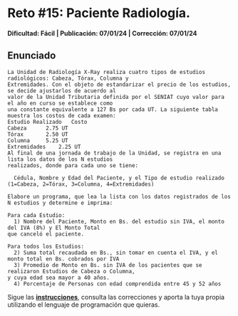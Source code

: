 # Reto #15: Paciente Radiología. 
#### Dificultad: Fácil | Publicación: 07/01/24 | Corrección: 07/01/24

## Enunciado

```
La Unidad de Radiología X-Ray realiza cuatro tipos de estudios radiológicos: Cabeza, Tórax, Columna y 
Extremidades. Con el objeto de estandarizar el precio de los estudios, se decide ajustarlos de acuerdo al 
valor de la Unidad Tributaria definida por el SENIAT cuyo valor para el año en curso se establece como 
una constante equivalente a 127 Bs por cada UT. La siguiente tabla muestra los costos de cada examen:
Estudio Realizado	Costo
Cabeza		2.75 UT
Tórax		2.50 UT
Columna		5.25 UT
Extremidades	2.25 UT 
Al final de una jornada de trabajo de la Unidad, se registra en una lista los datos de los N estudios 
realizados, donde para cada uno se tiene: 

  Cédula, Nombre y Edad del Paciente, y el Tipo de estudio realizado (1=Cabeza, 2=Tórax, 3=Columna, 4=Extremidades)

Elabore un programa, que lea la lista con los datos registrados de los N estudios y determine e imprima:

Para cada Estudio:
  1) Nombre del Paciente, Monto en Bs. del estudio sin IVA, el monto del IVA (8%) y El Monto Total 
que canceló el paciente.

Para todos los Estudios:
  2) Suma total recaudada en Bs., sin tomar en cuenta el IVA, y el monto total en Bs. cobrados por IVA
  3) Promedio de Monto en Bs. sin IVA de los pacientes que se realizaron Estudios de Cabeza o Columna, 
y cuya edad sea mayor a 40 años.
  4) Porcentaje de Personas con edad comprendida entre 45 y 52 años
```
Sigue las **[instrucciones](../../README.md)**, consulta las correcciones y aporta la tuya propia utilizando el lenguaje de programación que quieras.
